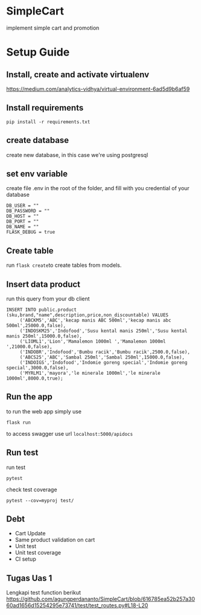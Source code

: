 # SimpleCart

implement simple cart and promotion

# Setup Guide

## Install, create and activate virtualenv

https://medium.com/analytics-vidhya/virtual-environment-6ad5d9b6af59

## Install requirements

    pip install -r requirements.txt

## create database

create new database, in this case we're using postgresql

## set env variable

create file .env in the root of the folder, and fill with you credential of your database

    DB_USER = ""
    DB_PASSWORD = ""
    DB_HOST = ""
    DB_PORT = ""
    DB_NAME = ""
    FLASK_DEBUG = true

## Create table

run `flask create`to create tables from models.

## Insert data product

run this query from your db client

```
INSERT INTO public.product (sku,brand,"name",description,price,non_discountable) VALUES
	 ('ABCKM5','ABC','kecap manis ABC 500ml','kecap manis abc 500ml',25000.0,false),
	 ('INDOSKM25','Indofood','Susu kental manis 250ml','Susu kental manis 250ml',15000.0,false),
	 ('LIOML1','Lion','Mamalemon 1000ml ','Mamalemon 1000ml ',21000.0,false),
	 ('INDOBR','Indofood','Bumbu racik','Bumbu racik',2500.0,false),
	 ('ABCS25','ABC','Sambal 250ml','Sambal 250ml',15000.0,false),
	 ('INDOIGS','Indofood','Indomie goreng special','Indomie goreng special',3000.0,false),
	 ('MYRLM1','mayora','le minerale 1000ml','le minerale 1000ml',8000.0,true);
```

## Run the app

to run the web app simply use

    flask run

to access swagger use url `localhost:5000/apidocs`

## Run test

run test

    pytest

check test coverage

    pytest --cov=myproj test/

## Debt

-   Cart Update
-   Same product validation on cart
-   Unit test
-   Unit test coverage
-   CI setup

## Tugas Uas 1

Lengkapi test function berikut
https://github.com/agungperdananto/SimpleCart/blob/616785ea52b257a3060ad1656d15254295e73741/test/test_routes.py#L18-L20

